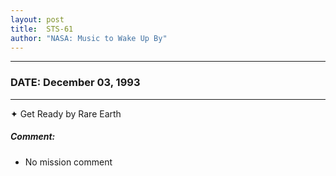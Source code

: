 ```yaml
---
layout: post
title:  STS-61
author: "NASA: Music to Wake Up By"
---
```


----
### DATE: December 03, 1993
----
✦ Get Ready by Rare Earth

##### Comment:
* No mission comment
